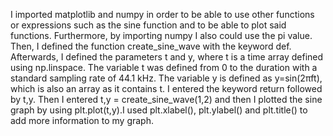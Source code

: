 I imported matplotlib and numpy in order to be able to use other functions or expressions such as the sine function and to be able to plot said functions. Furthermore, by importing numpy I also could use the pi value.
Then, I defined the function create_sine_wave with the keyword def. 
Afterwards, I defined the parameters t and y, where t is a time array defined using np.linspace.
The variable t was defined from 0 to the duration with a standard sampling rate of 44.1 kHz. 
The variable y is defined as y=sin(2πft), which is also an array as it contains t.
I entered the keyword return followed by t,y.
Then I entered t,y = create_sine_wave(1,2) and then I plotted the sine graph by using plt.plot(t,y).I used plt.xlabel(), plt.ylabel() and plt.title() to add more information to my graph.
